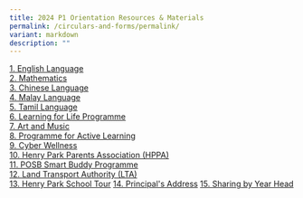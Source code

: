 ```yaml
---
title: 2024 P1 Orientation Resources & Materials
permalink: /circulars-and-forms/permalink/
variant: markdown
description: ""
---
```

[1. English Language](/files/1__English_Language.pdf)   
[2. Mathematics](/files/2__Mathematics.pdf)   
[3. Chinese Language](/files/3a__Chinese_Language.pdf)  
[4. Malay Language](/files/3b__Malay_Language.pdf)         
[5. Tamil Language](/files/3c__Tamil_Language.pdf)  
[6. Learning for Life Programme](/files/4__Learning_for_Life_Programme__LLP_.pdf)    
[7. Art and Music](/files/5__Art_and_Music.pdf)    
[8. Programme for Active Learning](/files/6__Programme_for_Active_Learning__PAL_.pdf)    
[9. Cyber Wellness
](/files/P1_Orientation_Slides_ICT_2024.pdf)   
[10. Henry Park Parents Association (HPPA)](/files/7__Henry_Park_Parents__Association__HPPA_.pdf)  
[11. POSB Smart Buddy Programme](/files/8__POSB_Smart_Buddy_Programme.pdf)  
[12. Land Transport Authority (LTA)](/files/9__Land_Transport_Authority__LTA_.pdf)    
[13. Henry Park School Tour](https://www.youtube.com/watch?v=cViy33s3Xi0)
[14. Principal's Address](/files/Principal_s_Address.pdf) 
[15. Sharing by Year Head](/files/Sharing_by_Year_Head.pdf)